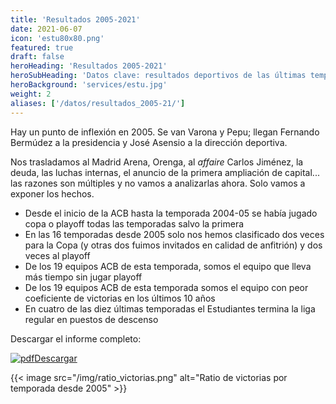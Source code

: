 ```yaml
---
title: 'Resultados 2005-2021'
date: 2021-06-07
icon: 'estu80x80.png'
featured: true
draft: false
heroHeading: 'Resultados 2005-2021'
heroSubHeading: 'Datos clave: resultados deportivos de las últimas temporadas'
heroBackground: 'services/estu.jpg'
weight: 2
aliases: ['/datos/resultados_2005-21/']
---
```


Hay un punto de inflexión en 2005. Se van Varona y Pepu; llegan Fernando Bermúdez a la presidencia y José Asensio a la dirección deportiva.

Nos trasladamos al Madrid Arena, Orenga, al _affaire_ Carlos Jiménez, la deuda, las luchas internas, el anuncio de la primera ampliación de capital... las razones son múltiples y no vamos a analizarlas ahora. Solo vamos a exponer los hechos.

* Desde el inicio de la ACB hasta la temporada 2004-05 se había jugado copa o playoff todas las temporadas salvo la primera
* En las 16 temporadas desde 2005 solo nos hemos clasificado dos veces para la Copa (y otras dos fuimos invitados en calidad de anfitrión) y dos veces al playoff
* De los 19 equipos ACB de esta temporada, somos el equipo que lleva más tiempo sin jugar playoff
* De los 19 equipos ACB de esta temporada somos el equipo con peor coeficiente de victorias en los últimos 10 años
* En cuatro de las diez últimas temporadas el Estudiantes termina la liga regular en puestos de descenso

Descargar el informe completo:

[![pdf](/services/pdf-icon.png)Descargar](/docs/resultados_deportivos.pdf)


{{< image src="/img/ratio_victorias.png" alt="Ratio de victorias por temporada desde 2005" >}}